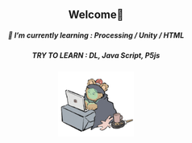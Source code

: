 <div align="center">
  <h2> Welcome👋 </h2>

 
  
<h5> 🌱 I’m currently learning : Processing / Unity / HTML </h5>
  <h5> TRY TO LEARN :  DL, Java Script, P5js </h5>
<img src="asset/10.gif" alt="곰돌이" width="150">
  
<br>


  
  
  </div>
  
  
<!--
**SooyeonBang/SooyeonBang** is a ✨ _special_ ✨ repository because its `README.md` (this file) appears on your GitHub profile.

Here are some ideas to get you started:

- 🔭 I’m currently working on ...
- 🌱 I’m currently learning 
- 👯 I’m looking to collaborate on ...
- 🤔 I’m looking for help with ...
- 💬 Ask me about ...
- 📫 How to reach me: ...
- 😄 Pronouns: ...
- ⚡ Fun fact: ...
-->
